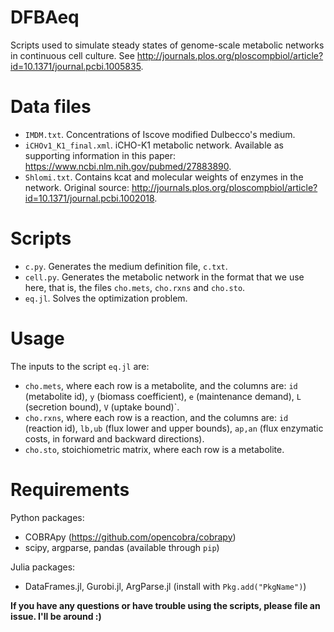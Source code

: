 # DFBAeq
Scripts used to simulate steady states of genome-scale metabolic networks in continuous cell culture.
See http://journals.plos.org/ploscompbiol/article?id=10.1371/journal.pcbi.1005835.

# Data files
 - `IMDM.txt`. Concentrations of Iscove modified Dulbecco's medium.
 - `iCHOv1_K1_final.xml`. iCHO-K1 metabolic network. Available as supporting information in this paper: https://www.ncbi.nlm.nih.gov/pubmed/27883890.
 - `Shlomi.txt`. Contains kcat and molecular weights of enzymes in the network. Original source: http://journals.plos.org/ploscompbiol/article?id=10.1371/journal.pcbi.1002018.
 
# Scripts
 -  `c.py`. Generates the medium definition file, `c.txt`.
 - `cell.py`. Generates the metabolic network in the format that we use here, that is, the files `cho.mets`, `cho.rxns` and `cho.sto`.
 - `eq.jl`. Solves the optimization problem.

# Usage

The inputs to the script `eq.jl` are:
 - `cho.mets`, where each row is a metabolite, and the columns are: `id` (metabolite id), `y` (biomass coefficient), `e` (maintenance demand), `L` (secretion bound), `V` (uptake bound)`.
 - `cho.rxns`, where each row is a reaction, and the columns are: `id` (reaction id), `lb,ub` (flux lower and upper bounds), `ap,an` (flux enzymatic costs, in forward and backward directions).
 - `cho.sto`, stoichiometric matrix, where each row is a metabolite.

# Requirements
Python packages:
 - COBRApy (https://github.com/opencobra/cobrapy)
 - scipy, argparse, pandas (available through `pip`)

Julia packages:
 - DataFrames.jl, Gurobi.jl, ArgParse.jl (install with `Pkg.add("PkgName")`)


**If you have any questions or have trouble using the scripts, please file an issue. I'll be around :)**
